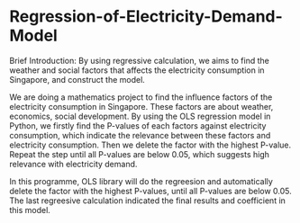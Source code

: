 # Regression-of-Electricity-Demand-Model

Brief Introduction:
By using regressive calculation, we aims to find the weather and social factors that affects the electricity consumption in Singapore, and construct the model.

We are doing a mathematics project to find the influence factors of the electricity consumption in Singapore. These factors are about weather, economics, social development. By using the OLS regression model in Python, we firstly find the P-values of each factors against electricity consumption, which indicate the relevance between these factors and electricity consumption. Then we delete the factor with the highest P-value. Repeat the step until all P-values are below 0.05, which suggests high relevance with electricity demand.

In this programme, OLS library will do the regreesion and automatically delete the factor with the highest P-values, until all P-values are below 0.05. The last regreesive calculation indicated the final results and coefficient in this model.
